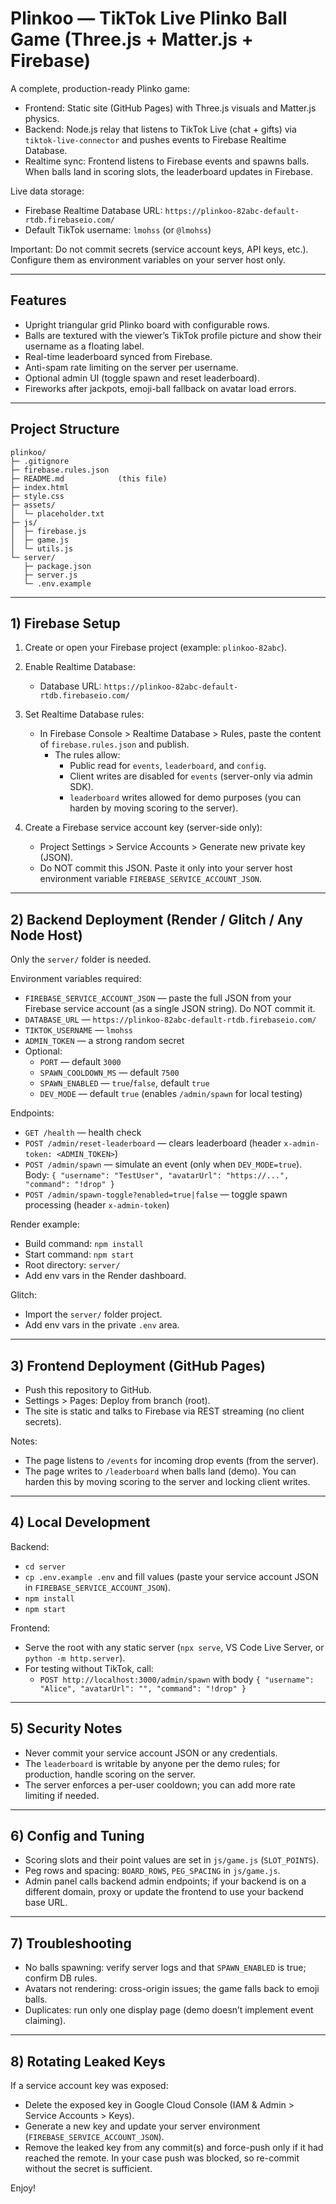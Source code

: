 # Plinkoo — TikTok Live Plinko Ball Game (Three.js + Matter.js + Firebase)

A complete, production-ready Plinko game:
- Frontend: Static site (GitHub Pages) with Three.js visuals and Matter.js physics.
- Backend: Node.js relay that listens to TikTok Live (chat + gifts) via `tiktok-live-connector` and pushes events to Firebase Realtime Database.
- Realtime sync: Frontend listens to Firebase events and spawns balls. When balls land in scoring slots, the leaderboard updates in Firebase.

Live data storage:
- Firebase Realtime Database URL: `https://plinkoo-82abc-default-rtdb.firebaseio.com/`
- Default TikTok username: `lmohss` (or `@lmohss`)

Important: Do not commit secrets (service account keys, API keys, etc.). Configure them as environment variables on your server host only.

---

## Features

- Upright triangular grid Plinko board with configurable rows.
- Balls are textured with the viewer’s TikTok profile picture and show their username as a floating label.
- Real-time leaderboard synced from Firebase.
- Anti-spam rate limiting on the server per username.
- Optional admin UI (toggle spawn and reset leaderboard).
- Fireworks after jackpots, emoji-ball fallback on avatar load errors.

---

## Project Structure

```
plinkoo/
├─ .gitignore
├─ firebase.rules.json
├─ README.md            (this file)
├─ index.html
├─ style.css
├─ assets/
│  └─ placeholder.txt
├─ js/
│  ├─ firebase.js
│  ├─ game.js
│  └─ utils.js
└─ server/
   ├─ package.json
   ├─ server.js
   └─ .env.example
```

---

## 1) Firebase Setup

1. Create or open your Firebase project (example: `plinkoo-82abc`).
2. Enable Realtime Database:
   - Database URL: `https://plinkoo-82abc-default-rtdb.firebaseio.com/`
3. Set Realtime Database rules:
   - In Firebase Console > Realtime Database > Rules, paste the content of `firebase.rules.json` and publish.
     - The rules allow:
       - Public read for `events`, `leaderboard`, and `config`.
       - Client writes are disabled for `events` (server-only via admin SDK).
       - `leaderboard` writes allowed for demo purposes (you can harden by moving scoring to the server).

4. Create a Firebase service account key (server-side only):
   - Project Settings > Service Accounts > Generate new private key (JSON).
   - Do NOT commit this JSON. Paste it only into your server host environment variable `FIREBASE_SERVICE_ACCOUNT_JSON`.

---

## 2) Backend Deployment (Render / Glitch / Any Node Host)

Only the `server/` folder is needed.

Environment variables required:
- `FIREBASE_SERVICE_ACCOUNT_JSON` — paste the full JSON from your Firebase service account (as a single JSON string). Do NOT commit it.
- `DATABASE_URL` — `https://plinkoo-82abc-default-rtdb.firebaseio.com/`
- `TIKTOK_USERNAME` — `lmohss`
- `ADMIN_TOKEN` — a strong random secret
- Optional:
  - `PORT` — default `3000`
  - `SPAWN_COOLDOWN_MS` — default `7500`
  - `SPAWN_ENABLED` — `true`/`false`, default `true`
  - `DEV_MODE` — default `true` (enables `/admin/spawn` for local testing)

Endpoints:
- `GET /health` — health check
- `POST /admin/reset-leaderboard` — clears leaderboard (header `x-admin-token: <ADMIN_TOKEN>`)
- `POST /admin/spawn` — simulate an event (only when `DEV_MODE=true`). Body: `{ "username": "TestUser", "avatarUrl": "https://...", "command": "!drop" }`
- `POST /admin/spawn-toggle?enabled=true|false` — toggle spawn processing (header `x-admin-token`)

Render example:
- Build command: `npm install`
- Start command: `npm start`
- Root directory: `server/`
- Add env vars in the Render dashboard.

Glitch:
- Import the `server/` folder project.
- Add env vars in the private `.env` area.

---

## 3) Frontend Deployment (GitHub Pages)

- Push this repository to GitHub.
- Settings > Pages: Deploy from branch (root).
- The site is static and talks to Firebase via REST streaming (no client secrets).

Notes:
- The page listens to `/events` for incoming drop events (from the server).
- The page writes to `/leaderboard` when balls land (demo). You can harden this by moving scoring to the server and locking client writes.

---

## 4) Local Development

Backend:
- `cd server`
- `cp .env.example .env` and fill values (paste your service account JSON in `FIREBASE_SERVICE_ACCOUNT_JSON`).
- `npm install`
- `npm start`

Frontend:
- Serve the root with any static server (`npx serve`, VS Code Live Server, or `python -m http.server`).
- For testing without TikTok, call:
  - `POST http://localhost:3000/admin/spawn` with body `{ "username": "Alice", "avatarUrl": "", "command": "!drop" }`

---

## 5) Security Notes

- Never commit your service account JSON or any credentials.
- The `leaderboard` is writable by anyone per the demo rules; for production, handle scoring on the server.
- The server enforces a per-user cooldown; you can add more rate limiting if needed.

---

## 6) Config and Tuning

- Scoring slots and their point values are set in `js/game.js` (`SLOT_POINTS`).
- Peg rows and spacing: `BOARD_ROWS`, `PEG_SPACING` in `js/game.js`.
- Admin panel calls backend admin endpoints; if your backend is on a different domain, proxy or update the frontend to use your backend base URL.

---

## 7) Troubleshooting

- No balls spawning: verify server logs and that `SPAWN_ENABLED` is true; confirm DB rules.
- Avatars not rendering: cross-origin issues; the game falls back to emoji balls.
- Duplicates: run only one display page (demo doesn’t implement event claiming).

---

## 8) Rotating Leaked Keys

If a service account key was exposed:
- Delete the exposed key in Google Cloud Console (IAM & Admin > Service Accounts > Keys).
- Generate a new key and update your server environment (`FIREBASE_SERVICE_ACCOUNT_JSON`).
- Remove the leaked key from any commit(s) and force-push only if it had reached the remote. In your case push was blocked, so re-commit without the secret is sufficient.

Enjoy!